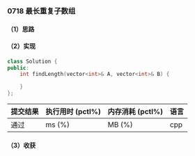 ### 0718 最长重复子数组

#### （1）思路

#### （2）实现

```cpp
class Solution {
public:
    int findLength(vector<int>& A, vector<int>& B) {

    }
};
```

| 提交结果 | 执行用时 (pctl%) | 内存消耗 (pctl%) | 语言 |
|:---------|:-----------------|:-----------------|:-----|
| 通过     |  ms (%)   |  MB (%)  | cpp  |

#### （3）收获
